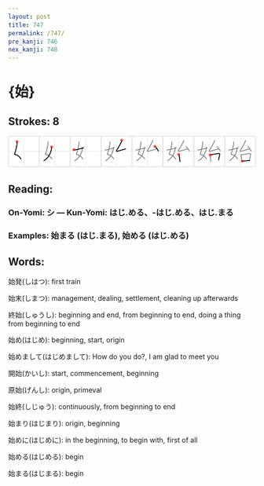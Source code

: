 ```yaml
---
layout: post
title: 747
permalink: /747/
pre_kanji: 746
nex_kanji: 748
---
```


# {始}

## Strokes: 8

<div class="stroke"><img src="../images/E5A78B.png" /></div>

## Reading:

### On-Yomi: シ &mdash; Kun-Yomi: はじ.める、-はじ.める、はじ.まる

### Examples: 始まる (はじ.まる), 始める (はじ.める)

## Words:

始発(しはつ): first train

始末(しまつ): management, dealing, settlement, cleaning up afterwards

終始(しゅうし): beginning and end, from beginning to end, doing a thing from beginning to end

始め(はじめ): beginning, start, origin

始めまして(はじめまして): How do you do?, I am glad to meet you

開始(かいし): start, commencement, beginning

原始(げんし): origin, primeval

始終(しじゅう): continuously, from beginning to end

始まり(はじまり): origin, beginning

始めに(はじめに): in the beginning, to begin with, first of all

始める(はじめる): begin

始まる(はじまる): begin
